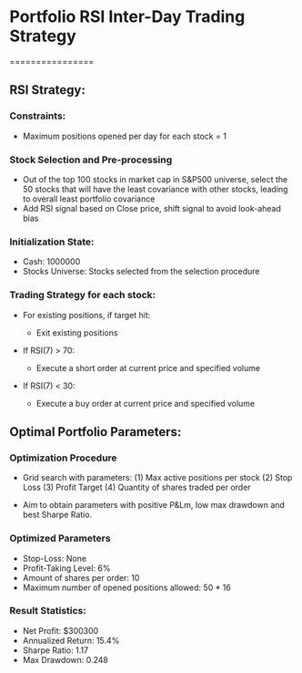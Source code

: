 # Portfolio RSI Inter-Day Trading Strategy
================

## RSI Strategy:

### Constraints:
- Maximum positions opened per day for each stock = 1

### Stock Selection and Pre-processing
- Out of the top 100 stocks in market cap in S&P500 universe, select the 50 stocks that will have the least covariance with other stocks, leading to overall least portfolio covariance
- Add RSI signal based on Close price, shift signal to avoid look-ahead bias


### Initialization State:
- Cash: 1000000
- Stocks Universe: Stocks selected from the selection procedure

### Trading Strategy for each stock:

- For existing positions, if target hit:
    - Exit existing positions

- If RSI(7) > 70:
    - Execute a short order at current price and specified volume

- If RSI(7) < 30:
    - Execute a buy order at current price and specified volume


## Optimal Portfolio Parameters:

### Optimization Procedure
- Grid search with parameters:
(1) Max active positions per stock
(2) Stop Loss
(3) Profit Target
(4) Quantity of shares traded per order

- Aim to obtain parameters with positive P&Lm, low max drawdown and best Sharpe Ratio.


### Optimized Parameters
- Stop-Loss: None
- Profit-Taking Level: 6%
- Amount of shares per order: 10
- Maximum number of opened positions allowed: 50 * 16


### Result Statistics:
- Net Profit: $300300
- Annualized Return: 15.4%
- Sharpe Ratio: 1.17
- Max Drawdown: 0.248




